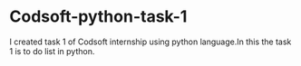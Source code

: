 # Codsoft-python-task-1
I created task 1 of Codsoft internship using python language.In this the task 1 is to do list in python.
